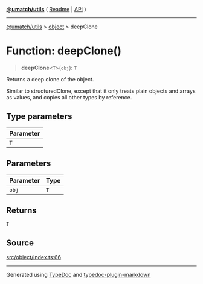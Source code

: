 [**@umatch/utils**](../../README.md) ( [Readme](../../README.md) \| [API](../../API.md) )

---

[@umatch/utils](../../API.md) > [object](../README.md) > deepClone

# Function: deepClone()

> **deepClone**\<`T`\>(`obj`): `T`

Returns a deep clone of the object.

Similar to structuredClone, except that it only treats plain
objects and arrays as values, and copies all other types by
reference.

## Type parameters

| Parameter |
| :-------- |
| `T`       |

## Parameters

| Parameter | Type |
| :-------- | :--- |
| `obj`     | `T`  |

## Returns

`T`

## Source

[src/object/index.ts:66](https://github.com/umatch-oficial/utils/blob/618b1ef/src/object/index.ts#L66)

---

Generated using [TypeDoc](https://typedoc.org/) and [typedoc-plugin-markdown](https://www.npmjs.com/package/typedoc-plugin-markdown)
